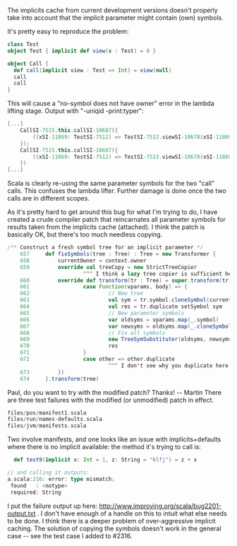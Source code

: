 The implicits cache from current development versions doesn't properly take into account that the implicit parameter might contain (own) symbols.

It's pretty easy to reproduce the problem:

```scala
class Test
object Test { implicit def view(x : Test) = 0 }

object Call {
  def call(implicit view : Test => Int) = view(null)
  call
  call
}
```

This will cause a "no-symbol does not have owner" error in the lambda lifting stage. Output with "-uniqid -print:typer":

```scala
[...]
	CallSI-7515.this.callSI-10687({
		((xSI-11869: TestSI-7512) => TestSI-7513.viewSI-10678(xSI-11869))
	});
	CallSI-7515.this.callSI-10687({
		((xSI-11869: TestSI-7512) => TestSI-7513.viewSI-10678(xSI-11869))
	})
[...]
```

Scala is clearly re-using the same parameter symbols for the two "call" calls. This confuses the lambda lifter. Further damage is done once the two calls are in different scopes.

As it's pretty hard to get around this bug for what I'm trying to do, I have created a crude compiler patch that reincarnates all parameter symbols for results taken from the implicits cache (attached).
I think the patch is basically OK, but there's too much needless copying.

```scala
/** Construct a fresh symbol tree for an implicit parameter */  
 	657	    def fixSymbols(tree : Tree) : Tree = new Transformer { 
 	658	        currentOwner = context.owner 
 	659	        override val treeCopy = new StrictTreeCopier 
                        ^^^ I think a lazy tree copier is sufficient here
 	660	        override def transform(tr : Tree) = super.transform(tr match { 
 	661	                case Function(vparams, body) => { 
 	662	                        // New tree 
 	663	                        val sym = tr.symbol.cloneSymbol(currentOwner) 
 	664	                        val res = tr.duplicate setSymbol sym 
 	665	                        // New parameter symbols 
 	666	                        var oldsyms = vparams.map(_.symbol) 
 	667	                        var newsyms = oldsyms.map(_.cloneSymbol(sym)) 
 	668	                        // Fix all symbols 
 	669	                        new TreeSymSubstituter(oldsyms, newsyms).traverse(res) 
 	670	                        res 
 	671	                } 
 	672	                case other => other.duplicate
                                ^^^ I don't see why you duplicate here. 
 	673	        }) 
 	674	    }.transform(tree) 
```
Paul, do you want to try with the modified patch? Thanks! -- Martin
There are three test failures with the modified (or unmodified) patch in effect.
```scala
files/pos/manifest1.scala
files/run/names-defaults.scala
files/jvm/manifests.scala
```
Two involve manifests, and one looks like an issue with implicits+defaults where there is no implicit available: the method it's trying to call is:
```scala
  def test9(implicit x: Int = 1, z: String = "klfj") = z + x

// and calling it outputs:
a.scala:216: error: type mismatch;
 found   : <notype>
 required: String
```

I put the failure output up here: http://www.improving.org/scala/bug2201-output.txt .  I don't have enough of a handle on this to intuit what else needs to be done.
I think there is a deeper problem of over-aggressive implicit caching. The solution of  copying the symbols doesn't work in the general case -- see the test case I added to #2316.
